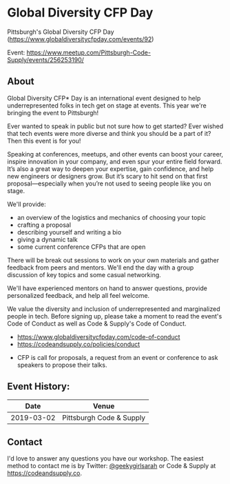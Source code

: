 # Global Diversity CFP Day
Pittsburgh's Global Diversity CFP Day (https://www.globaldiversitycfpday.com/events/92)

Event: https://www.meetup.com/Pittsburgh-Code-Supply/events/256253190/

## About
Global Diversity CFP* Day is an international event designed to help underrepresented folks in tech get on stage at events. This year we're bringing the event to Pittsburgh!

Ever wanted to speak in public but not sure how to get started? Ever wished that tech events were more diverse and think you should be a part of it? Then this event is for you!

Speaking at conferences, meetups, and other events can boost your career, inspire innovation in your company, and even spur your entire field forward. It’s also a great way to deepen your expertise, gain confidence, and help new engineers or designers grow. But it’s scary to hit send on that first proposal—especially when you’re not used to seeing people like you on stage.

We'll provide:
- an overview of the logistics and mechanics of choosing your topic
- crafting a proposal
- describing yourself and writing a bio
- giving a dynamic talk
- some current conference CFPs that are open

There will be break out sessions to work on your own materials and gather feedback from peers and mentors. We'll end the day with a group discussion of key topics and some casual networking.

We'll have experienced mentors on hand to answer questions, provide personalized feedback, and help all feel welcome.

We value the diversity and inclusion of underrepresented and marginalized people in tech. Before signing up, please take a moment to read the event's Code of Conduct as well as Code & Supply's Code of Conduct.
- https://www.globaldiversitycfpday.com/code-of-conduct
- https://codeandsupply.co/policies/conduct

* CFP is call for proposals, a request from an event or conference to ask speakers to propose their talks.

## Event History:

Date | Venue
-----|--------
2019-03-02 | Pittsburgh Code & Supply

## Contact

I'd love to answer any questions you have our workshop. The easiest method to contact me is by Twitter: [@geekygirlsarah](https://www.twitter.com/geekygirlsarah) or Code & Supply at https://codeandsupply.co.
